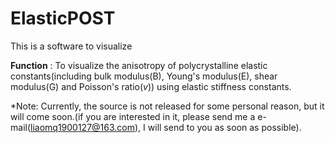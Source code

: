 # ElasticPOST

This is a software to visualize 

**Function** : To visualize the anisotropy of polycrystalline elastic constants(including bulk modulus(B), Young's modulus(E), shear modulus(G) and Poisson's ratio(*v*)) using elastic stiffness constants.



*Note: Currently, the source is not released for some personal reason, but it will come soon.(if you are interested in it, please send me a e-mail(liaomq1900127@163.com), I will send to you as soon as possible). 
